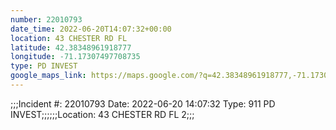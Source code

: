 ```yaml
---
number: 22010793
date_time: 2022-06-20T14:07:32+00:00
location: 43 CHESTER RD FL 
latitude: 42.38348961918777
longitude: -71.17307497708735
type: PD INVEST
google_maps_link: https://maps.google.com/?q=42.38348961918777,-71.17307497708735
---
```


;;;Incident #: 22010793   Date: 2022-06-20 14:07:32   Type: 911 PD INVEST;;;;;;Location: 43 CHESTER RD FL 2;;;
